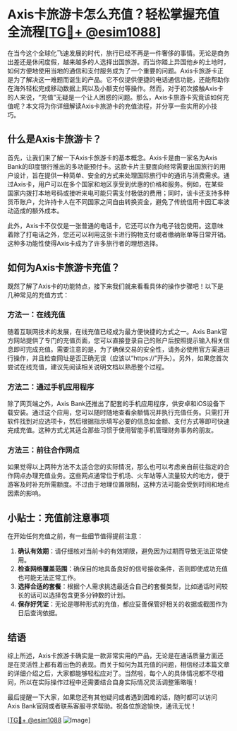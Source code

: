 # Axis卡旅游卡怎么充值？轻松掌握充值全流程[[TG💪+ @esim1088](https://t.me/s/esim1088)]

在当今这个全球化飞速发展的时代，旅行已经不再是一件奢侈的事情。无论是商务出差还是休闲度假，越来越多的人选择出国旅游。而当你踏上异国他乡的土地时，如何方便地使用当地的通信和支付服务成为了一个重要的问题。Axis卡旅游卡正是为了解决这一难题而诞生的产品。它不仅提供便捷的电话通信功能，还能帮助你在海外轻松完成移动数据上网以及小额支付等操作。然而，对于初次接触Axis卡的人来说，“充值”无疑是一个让人困惑的问题。那么，Axis卡旅游卡究竟该如何充值呢？本文将为你详细解读Axis卡旅游卡的充值流程，并分享一些实用的小技巧。

## 什么是Axis卡旅游卡？

首先，让我们来了解一下Axis卡旅游卡的基本概念。Axis卡是由一家名为Axis Bank的印度银行推出的多功能预付卡。这款卡片主要面向经常需要出国旅行的用户设计，旨在提供一种简单、安全的方式来处理国际旅行中的通讯与消费需求。通过Axis卡，用户可以在多个国家和地区享受到优惠的价格和服务。例如，在某些国家内拨打本地号码或接听来电可能只需支付极低的费用；同时，该卡还支持多种货币账户，允许持卡人在不同国家之间自由转换资金，避免了传统信用卡因汇率波动造成的额外成本。

此外，Axis卡不仅仅是一张普通的电话卡，它还可以作为电子钱包使用。这意味着除了打电话之外，您还可以利用这张卡进行购物支付或者缴纳账单等日常开销。这种多功能性使得Axis卡成为了许多旅行者的理想选择。

## 如何为Axis卡旅游卡充值？

既然了解了Axis卡的功能特点，接下来我们就来看看具体的操作步骤吧！以下是几种常见的充值方式：

### 方法一：在线充值
随着互联网技术的发展，在线充值已经成为最方便快捷的方式之一。Axis Bank官方网站提供了专门的充值页面，您可以直接登录自己的账户后按照提示输入相关信息即可完成充值。需要注意的是，为了确保交易的安全性，请务必使用官方渠道进行操作，并且检查网址是否正确无误（应该以“https://”开头）。另外，如果您首次尝试在线充值，建议先阅读相关说明文档以熟悉整个过程。

### 方法二：通过手机应用程序
除了网页端之外，Axis Bank还推出了配套的手机应用程序，供安卓和iOS设备下载安装。通过这个应用，您可以随时随地查看余额情况并执行充值任务。只需打开软件找到对应选项卡，然后根据指示填写必要的信息如金额、支付方式等即可快速完成充值。这种方式尤其适合那些习惯于使用智能手机管理财务事务的朋友。

### 方法三：前往合作网点
如果觉得以上两种方法不太适合您的实际情况，那么也可以考虑亲自前往指定的合作网点办理充值业务。这些网点通常位于机场、火车站等人流量较大的地方，便于游客及时补充所需额度。不过由于地理位置限制，这种方法可能会受到时间和地点因素的影响。

## 小贴士：充值前注意事项

在开始任何充值之前，有一些细节值得提前注意：

1. **确认有效期**：请仔细核对当前卡的有效期限，避免因为过期而导致无法正常使用。
2. **检查网络覆盖范围**：确保目的地具备良好的信号接收条件，否则即使成功充值也可能无法正常工作。
3. **选择合适的套餐**：根据个人需求挑选最适合自己的套餐类型，比如通话时间较长的话可以选择包含更多分钟数的计划。
4. **保存好凭证**：无论是哪种形式的充值，都应妥善保管好相关的收据或截图作为日后查询依据。

## 结语

综上所述，Axis卡旅游卡确实是一款非常实用的产品，无论是在通话质量方面还是在灵活性上都有着出色的表现。而关于如何为其充值的问题，相信经过本篇文章的详细介绍之后，大家都能够轻松应对了。当然啦，每个人的具体情况都不尽相同，所以在实际操作过程中还需要结合自身实际情况灵活调整策略哦！

最后提醒一下大家，如果您还有其他疑问或者遇到困难的话，随时都可以访问Axis Bank官网或者联系客服寻求帮助。祝各位旅途愉快，通讯无忧！

[[TG💪+ @esim1088](https://t.me/s/esim1088) ![Image](https://i.postimg.cc/4NQfJmqS/Snipaste-2025-05-13-00-14-12.png)]